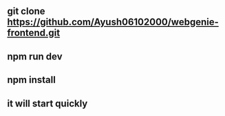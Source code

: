 ## git clone https://github.com/Ayush06102000/webgenie-frontend.git
## npm run dev
## npm install
## it will start quickly